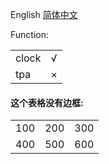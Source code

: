 
<html>
<body>

<a>English </a><a href="README.md">简体中文</a>
<p>Function:</p>
<table>
<tr>
  <td>clock</td>
  <td>√</td>
</tr>
<tr>
  <td>tpa</td>
  <td>×</td>
</tr>
</table>

<h4>这个表格没有边框:</h4>
<table border="0">
<tr>
  <td>100</td>
  <td>200</td>
  <td>300</td>
</tr>
<tr>
  <td>400</td>
  <td>500</td>
  <td>600</td>
</tr>
</table>

</body>
</html>
